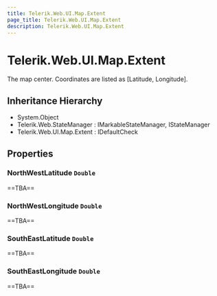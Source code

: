 ```yaml
---
title: Telerik.Web.UI.Map.Extent
page_title: Telerik.Web.UI.Map.Extent
description: Telerik.Web.UI.Map.Extent
---
```


# Telerik.Web.UI.Map.Extent

The map center. Coordinates are listed as [Latitude, Longitude].

## Inheritance Hierarchy

* System.Object
* Telerik.Web.StateManager : IMarkableStateManager, IStateManager
* Telerik.Web.UI.Map.Extent : IDefaultCheck

## Properties

###  NorthWestLatitude `Double`

==TBA==

###  NorthWestLongitude `Double`

==TBA==

###  SouthEastLatitude `Double`

==TBA==

###  SouthEastLongitude `Double`

==TBA==

